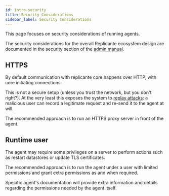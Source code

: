 ```yaml
---
id: intro-security
title: Security Considerations
sidebar_label: Security Considerations
---
```


This page focuses on security considerations of running agents.

The security considerations for the overall Replicante ecosystem design are documented in the
security section of the [admin manual](https://www.replicante.io/docs/manual/master/security/considerations.html).


## HTTPS
By default communication with replicante core happens over HTTP, with core initiating connections.

This is not a secure setup (unless you trust the network, but you don't right?).
At the very least this exposes the system to [replay attacks](https://en.wikipedia.org/wiki/Replay_attack):
a malicious user can record a legitimate request and re-send it to the agent at will.

The recommended approach is to run an HTTPS proxy server in front of the agent.


## Runtime user
The agent may require some privileges on a server to perform actions
such as restart datastores or update TLS certificates.

The recommended approach is to run the agent under a user with limited permissions
and grant extra permissions as and when required.

Specific agent's documentation will provide extra information and details
regarding the permissions needed by the agent itself.
